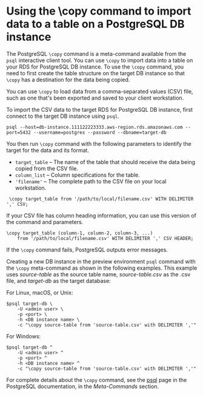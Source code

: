 # Using the \\copy command to import data to a table on a PostgreSQL DB instance<a name="PostgreSQL.Procedural.Importing.Copy"></a>

The PostgreSQL `\copy` command is a meta\-command available from the `psql` interactive client tool\. You can use `\copy` to import data into a table on your RDS for PostgreSQL DB instance\. To use the `\copy` command, you need to first create the table structure on the target DB instance so that `\copy` has a destination for the data being copied\.

You can use `\copy` to load data from a comma\-separated values \(CSV\) file, such as one that's been exported and saved to your client workstation\.

To import the CSV data to the target RDS for PostgreSQL DB instance, first connect to the target DB instance using `psql`\. 

```
psql --host=db-instance.111122223333.aws-region.rds.amazonaws.com --port=5432 --username=postgres --password --dbname=target-db
```

You then run `\copy` command with the following parameters to identify the target for the data and its format\.
+ `target_table` – The name of the table that should receive the data being copied from the CSV file\.
+ `column_list` – Column specifications for the table\. 
+ `'filename'` – The complete path to the CSV file on your local workstation\. 

```
 \copy target_table from '/path/to/local/filename.csv' WITH DELIMITER ',' CSV;
```

If your CSV file has column heading information, you can use this version of the command and parameters\.

```
\copy target_table (column-1, column-2, column-3, ...)
    from '/path/to/local/filename.csv' WITH DELIMITER ',' CSV HEADER;
```

 If the `\copy` command fails, PostgreSQL outputs error messages\.

Creating a new DB instance in the preview environment `psql` command with the `\copy` meta\-command as shown in the following examples\. This example uses *source\-table* as the source table name, *source\-table\.csv* as the \.csv file, and *target\-db* as the target database:

For Linux, macOS, or Unix:

```
$psql target-db \
    -U <admin user> \
    -p <port> \
    -h <DB instance name> \
    -c "\copy source-table from 'source-table.csv' with DELIMITER ','"
```

For Windows:

```
$psql target-db ^
    -U <admin user> ^
    -p <port> ^
    -h <DB instance name> ^
    -c "\copy source-table from 'source-table.csv' with DELIMITER ','"
```

For complete details about the `\copy` command, see the [psql](http://www.postgresql.org/docs/current/static/app-psql.html) page in the PostgreSQL documentation, in the *Meta\-Commands* section\. 